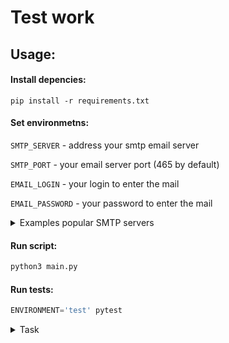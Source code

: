 # Test work

## Usage:


#### Install depencies:
```shell
pip install -r requirements.txt 
```

#### Set environmetns:

`SMTP_SERVER` - address your smtp email server

`SMTP_PORT` - your email server port (465 by default)

`EMAIL_LOGIN` - your login to enter the mail

`EMAIL_PASSWORD` - your password to enter the mail

<details><summary>Examples popular SMTP servers</summary><p>

![Screenshot](https://downloader.disk.yandex.ru/preview/8a4182fbaa2c214746fe3b581fd4cae9888b3a7c8e658a6c35dbb163b1509263/6122ce05/db23Spm3HkJ3MgBGqJbouewKWSLkDmyN6s6u6KO97z0Zh4GEPKHnUWx0ai_yS21Zq7PTudSuO8P_lAXx6XvECQ%3D%3D?uid=0&filename=2021-08-22_21-08-10.png&disposition=inline&hash=&limit=0&content_type=image%2Fpng&owner_uid=0&tknv=v2&size=2048x2048)
</p></details>

#### Run script:
```python
python3 main.py
```

#### Run tests:
```python
ENVIRONMENT='test' pytest
```

<details><summary>Task</summary>

Ниже описано тестовое задание, его необходимо выполнить с помощью средств Python и предоставить результат 20.08

Открыть https://www.moex.com Нажать на кнопку Меню, выбрать Срочный рынок, далее выбрать Индикативные курсы. В выпадающем списке выбирать валюты: USD/RUB - Доллар США к российскому рублю.

Когда откроется динамика курса, скопировать в excel курс за последний текущий месяц. В excel шапка (A) Дата, (B) Курс, (C)Изменение. Повторить для Евро (EUR/RUB - Евро к российскому рублю), записать в ячейки (D), (E), (F) дату евро, курс, изменение. Для каждой строки полученного файла поделить курс евро на доллар и полученное значение записать в ячейку (G). Выровнять – автоширина. Формат чисел – финансовый. Проверить, чтобы автосумма в excel опознавала ячейки как числовой формат. Послать итоговый файл отчета себе на почту. В письме указать количество строк в excel в правильном склонении. Код выложите на GitHub, или архивом в облачное хранилище (Google Drive, Yandex Disk и т.д.) и пришлите ссылку.

</details>
